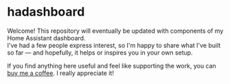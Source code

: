 # hadashboard
Welcome! This repository will eventually be updated with components of my Home Assistant dashboard.  
I've had a few people express interest, so I'm happy to share what I've built so far — and hopefully, it helps or inspires you in your own setup.

If you find anything here useful and feel like supporting the work, you can [buy me a coffee](https://buymeacoffee.com/richardbmh). I really appreciate it!
